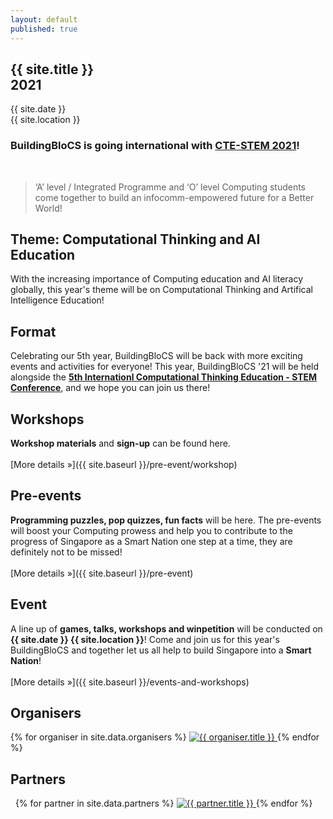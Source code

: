 ```yaml
---
layout: default
published: true
---
```


<section class="jumbo">
    <div class="main-div">
        <h1>
            {{ site.title }}<br>
            <span class="huge">2021</span>
        </h1>
        <p>
            {{ site.date }} 
            <br/>
            {{ site.location }}
        </p>
	<p>
	    <h3>BuildingBloCS is going international with <a href="https://cte-stem2021.nie.edu.sg/">CTE-STEM 2021</a>!</h3>
	</p>
    <br/>
    </div>
</section>

> &lsquo;A&rsquo; level / Integrated Programme and &lsquo;O&rsquo; level Computing students come together to build an infocomm-empowered future for a Better World!

## Theme: Computational Thinking and AI Education

With the increasing importance of Computing education and AI literacy globally, this year's theme will be on Computational Thinking and Artifical Intelligence Education!

## Format

Celebrating our 5th year, BuildingBloCS will be back with more exciting events and activities for everyone! This year, BuildingBloCS '21 will be held alongside the **[5th Internationl Computational Thinking Education - STEM Conference](https://cte-stem2021.nie.edu.sg/ "CTE-STEM 2021 Website")**, and we hope you can join us there!

## Workshops

**Workshop materials** and **sign-up** can be found here.<br><br>
[More&nbsp;details&nbsp;&raquo;]({{ site.baseurl }}/pre-event/workshop)

## Pre-events

**Programming puzzles, pop quizzes, fun facts** will be here. The pre-events will boost your Computing prowess and help you to contribute to the progress of Singapore as a Smart Nation one step at a time, they are definitely not to be missed!<br><br>
[More&nbsp;details&nbsp;&raquo;]({{ site.baseurl }}/pre-event)

## Event

<!-- [Registration is open! >>]({{ site.baseurl }}/register) -->

A line up of **games, talks, workshops and winpetition** will be conducted on **{{ site.date }} {{ site.location }}**! Come and join us for this year's BuildingBloCS and together let us all help to build Singapore into a **Smart Nation**!<br><br>
[More&nbsp;details&nbsp;&raquo;]({{ site.baseurl }}/events-and-workshops)

## Organisers

<section class="organisers">
    {% for organiser in site.data.organisers %}
    <a href="{{ organiser.url }}">
        <img src="{{ site.baseurl }}/assets/img/{{ organiser.img }}" title="{{ organiser.title }}" />
    </a>
    {% endfor %}
</section>

## Partners

<section class="organisers">
    {% for partner in site.data.partners %}
    <a href="{{ partner.url }}">
        <img src="{{ site.baseurl }}/assets/img/{{ partner.img }}" title="{{ partner.title }}" />
    </a>
    {% endfor %}
</section>
